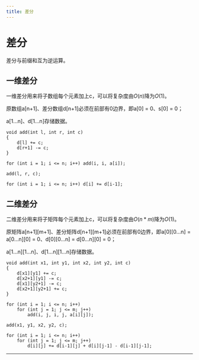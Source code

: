 ```yaml
---
title: 差分
---
```


# 差分

<script type="text/javascript" src="/include/head.js"></script>

差分与前缀和互为逆运算。

## 一维差分

一维差分用来将子数组每个元素加上c，可以将复杂度由$O(n)$降为$O(1)$。

原数组a[n+1]、差分数组d[n+1]必须在前部有0边界，即a[0] = 0、s[0] = 0；

a[1...n]、d[1...n]存储数据。

```
void add(int l, int r, int c)
{
    d[l] += c;
    d[r+1] -= c;
}

for (int i = 1; i <= n; i++) add(i, i, a[i]);

add(l, r, c);

for (int i = 1; i <= n; i++) d[i] += d[i-1];
```

## 二维差分

二维差分用来将子矩阵每个元素加上c，可以将复杂度由$O(n*m)$降为$O(1)$。

原矩阵a[n+1][m+1]、差分矩阵d[n+1][m+1]必须在前部有0边界，即a[0][0...n] = a[0...n][0] = 0、d[0][0...n] = d[0...n][0] = 0；

a[1...n][1...n]、d[1...n][1...n]存储数据。

```
void add(int x1, int y1, int x2, int y2, int c)
{
    d[x1][y1] += c;
    d[x2+1][y1] -= c;
    d[x1][y2+1] -= c;
    d[x2+1][y2+1] += c;
}

for (int i = 1; i <= n; i++)
    for (int j = 1; j <= m; j++)
        add(i, j, i, j, a[i][j]);

add(x1, y1, x2, y2, c);

for (int i = 1; i <= n; i++)
    for (int j = 1; j <= m; j++)
        d[i][j] += d[i-1][j] + d[i][j-1] - d[i-1][j-1];
```

---

<script type="text/javascript" src="/include/tail.js"></script>
